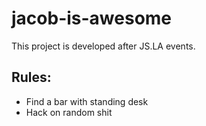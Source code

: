 # jacob-is-awesome

This project is developed after JS.LA events.

## Rules:

* Find a bar with standing desk
* Hack on random shit
